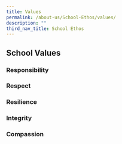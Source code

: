 ```yaml
---
title: Values
permalink: /about-us/School-Ethos/values/
description: ""
third_nav_title: School Ethos
---
```

## School Values

### **Responsibility** 

### **Respect**

### **Resilience**

### **Integrity**

### **Compassion**
